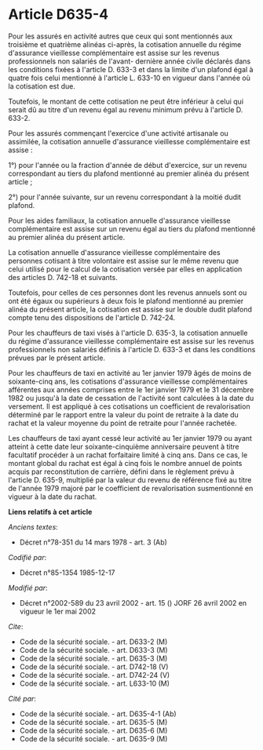 # Article D635-4

Pour les assurés en activité autres que ceux qui sont mentionnés aux troisième et quatrième alinéas ci-après, la cotisation
annuelle du régime d'assurance vieillesse complémentaire est assise sur les revenus professionnels non salariés de l'avant-
dernière année civile déclarés dans les conditions fixées à l'article D. 633-3 et dans la limite d'un plafond égal à quatre
fois celui mentionné à l'article L. 633-10 en vigueur dans l'année où la cotisation est due. 

Toutefois, le montant de cette cotisation ne peut être inférieur à celui qui serait dû au titre d'un revenu égal au revenu
minimum prévu à l'article D. 633-2. 

Pour les assurés commençant l'exercice d'une activité artisanale ou assimilée, la cotisation annuelle d'assurance vieillesse
complémentaire est assise   : 

1°) pour l'année ou la fraction d'année de début d'exercice, sur un revenu correspondant au tiers du plafond mentionné au
premier alinéa du présent article ; 

2°) pour l'année suivante, sur un revenu correspondant à la moitié dudit plafond. 

Pour les aides familiaux, la cotisation annuelle d'assurance vieillesse complémentaire est assise sur un revenu égal au tiers
du plafond mentionné au premier alinéa du présent article. 

La cotisation annuelle d'assurance vieillesse complémentaire des personnes cotisant à titre volontaire est assise sur le même
revenu que celui utilisé pour le calcul de la cotisation versée par elles en application des articles D. 742-18 et suivants. 

Toutefois, pour celles de ces personnes dont les revenus annuels sont ou ont été égaux ou supérieurs à deux fois le plafond
mentionné au premier alinéa du présent article, la cotisation est assise sur le double dudit plafond compte tenu des
dispositions de l'article D. 742-24. 

Pour les chauffeurs de taxi visés à l'article D. 635-3, la cotisation annuelle du régime d'assurance vieillesse
complémentaire est assise sur les revenus professionnels non salariés définis à l'article D. 633-3 et dans les conditions
prévues par le présent article. 

Pour les chauffeurs de taxi en activité au 1er janvier 1979 âgés de moins de soixante-cinq ans, les cotisations d'assurance
vieillesse complémentaires afférentes aux années comprises entre le 1er janvier 1979 et le 31 décembre 1982 ou jusqu'à la
date de cessation de l'activité sont calculées à la date du versement. Il est appliqué à ces cotisations un coefficient de
revalorisation déterminé par le rapport entre la valeur du point de retraite à la date du rachat et la valeur moyenne du
point de retraite pour l'année rachetée. 

Les chauffeurs de taxi ayant cessé leur activité au 1er janvier 1979 ou ayant atteint à cette date leur soixante-cinquième
anniversaire peuvent à titre facultatif procéder à un rachat forfaitaire limité à cinq ans. Dans ce cas, le montant global du
rachat est égal à cinq fois le nombre annuel de points acquis par reconstitution de carrière, défini dans le règlement prévu
à l'article D. 635-9, multiplié par la valeur du revenu de référence fixé au titre de l'année 1979 majoré par le coefficient
de revalorisation susmentionné en vigueur à la date du rachat.

**Liens relatifs à cet article**

_Anciens textes_:

  - Décret n°78-351 du 14 mars 1978 - art. 3 (Ab)

_Codifié par_:

  - Décret n°85-1354 1985-12-17

_Modifié par_:

  - Décret n°2002-589 du 23 avril 2002 - art. 15 () JORF 26 avril 2002 en vigueur le 1er mai 2002

_Cite_:

  - Code de la sécurité sociale. - art. D633-2 (M)
  - Code de la sécurité sociale. - art. D633-3 (M)
  - Code de la sécurité sociale. - art. D635-3 (M)
  - Code de la sécurité sociale. - art. D742-18 (V)
  - Code de la sécurité sociale. - art. D742-24 (V)
  - Code de la sécurité sociale. - art. L633-10 (M)

_Cité par_:

  - Code de la sécurité sociale. - art. D635-4-1 (Ab)
  - Code de la sécurité sociale. - art. D635-5 (M)
  - Code de la sécurité sociale. - art. D635-6 (M)
  - Code de la sécurité sociale. - art. D635-9 (M)
